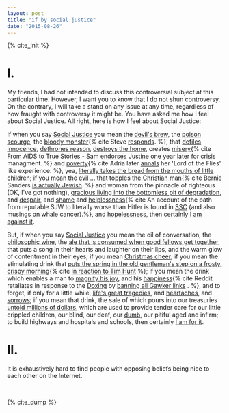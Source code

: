 ```yaml
---
layout: post
title: "if by social justice"
date: "2015-08-26"
---
```

{% cite_init %}

I.
====

My friends, I had not intended to discuss this controversial subject at this particular time. However, I want you to know that I do not shun controversy. On the contrary, I will take a stand on any issue at any time, regardless of how fraught with controversy it might be. You have asked me how I feel about Social Justice. All right, here is how I feel about Social Justice:

If when you say [Social Justice](https://news.ycombinator.com/item?id=9696162) you mean the [devil's brew](http://archive.is/XuRLu), the [poison scourge](http://lesswrong.com/lw/i8/religions_claim_to_be_nondisprovable/eid), the [bloody monster](https://archive.is/BtDaA){% cite Steve [responds](https://gist.github.com/steveklabnik/7cd3267a631c4847c34d). %}, that [defiles innocence](https://www.reddit.com/r/ShitRedditSays/), [dethrones reason](http://www.joyent.com/blog/the-power-of-a-pronoun), [destroys the home](http://espn.go.com/nba/story/_/id/13383243/donald-sterling-files-divorce-estranged-wife-shelly-sterling), creates [misery](http://valleywag.gawker.com/and-now-a-funny-holiday-joke-from-iacs-pr-boss-1487284969){% cite From AIDS to True Stories - Sam [endorses](http://gawker.com/justine-sacco-is-good-at-her-job-and-how-i-came-to-pea-1653022326) Justine one year later for crisis managment. %} and [poverty](https://twitter.com/adriarichards/status/313417655879102464){% cite Adria later [annals](http://butyoureagirl.com/2013/03/18/adria-richards-on-dongle-jokes-and-pycon-2013/) her 'Lord of the Flies' like experience. %}, yea, [literally takes the bread from the mouths of little children](https://news.ycombinator.com/item?id=5398681); if you mean the [evil](http://www.washingtonexaminer.com/man-receives-sex-act-while-blacked-out-gets-accused-of-sexual-assault/article/2565978) ... that [topples the Christian man](http://www.seattletimes.com/seattle-news/politics/black-lives-matter-protesters-shut-down-bernie-sanders-rally/){% cite Bernie Sanders [is actually Jewish](https://en.wikipedia.org/wiki/Bernie_Sanders#Personal_life). %} and woman from the pinnacle of righteous (OK, I've got nothing), [gracious living into the bottomless pit of degradation](http://www.dailymail.co.uk/news/article-3139644/Lecturer-revealed-Sir-Tim-Hunt-s-sexist-comments-says-no-regrets-costing-Nobel-Prize-winner-job.html), and [despair](http://i.imgur.com/BbHeIHW.png), and [shame](http://gawker.com/5950981/unmasking-reddits-violentacrez-the-biggest-troll-on-the-web) and [helplessness](https://twitter.com/search?q=%23STOPCLYMER){% cite An account of the path from reputable SJW to literally worse than Hitler is found in [SSC](http://slatestarcodex.com/2014/06/14/living-by-the-sword/) (and also musings on whale cancer).%}, and [hopelessness](http://www.slate.com/articles/news_and_politics/frame_game/2014/04/brendan_eich_quits_mozilla_let_s_purge_all_the_antigay_donors_to_prop_8.html), then certainly [I am against it](http://slatestarcodex.com/2014/07/07/social-justice-and-words-words-words/).

But, if when you say [Social Justice](https://sindeloke.wordpress.com/2010/01/13/37/) you mean the oil of conversation, the [philosophic wine](http://whatever.scalzi.com/2012/05/15/straight-white-male-the-lowest-difficulty-setting-there-is/), the [ale that is consumed when good fellows get together](https://amandablumwords.wordpress.com/2013/03/21/3/), that puts a song in their hearts and laughter on their lips, and the warm glow of contentment in their eyes; if you mean [Christmas cheer](https://www.reddit.com/r/announcements/comments/39bpam/removing_harassing_subreddits/cs20w2f); if you mean the stimulating drink that [puts the spring in the old gentleman's step on a frosty, crispy morning](https://twitter.com/hashtag/distractinglysexy){% cite [In reaction to Tim Hunt](http://www.bbc.com/news/blogs-trending-33099289) %}; if you mean the drink which enables a man to [magnify his joy](https://blog.ycombinator.com/diversity-and-startups), and his [happiness](http://gawker.com/5950981/unmasking-reddits-violentacrez-the-biggest-troll-on-the-web){% cite Reddit retaliates in response to the [Doxing](http://knowyourmeme.com/memes/doxing) by [banning all Gawker links](http://gawker.com/5951987/reddits-biggest-troll-fired-from-his-real-world-job-reddit-continues-to-censor-gawker-articles) . %}, and to forget, if only for a little while, [life's great tragedies](https://en.wikipedia.org/wiki/Charleston_church_shooting#Context_of_racism), and [heartaches](http://www.nydailynews.com/news/national/virginia-killer-motivated-s-church-shooting-article-1.2338153), and [sorrows](http://heidiroizen.tumblr.com/post/84530650750/its-different-for-girls); if you mean that drink, the sale of which pours into our treasuries [untold millions of dollars](https://www.youtube.com/watch?v=dQw4w9WgXcQ), which are used to provide tender care for our little crippled children, our blind, our deaf, our [dumb](http://www.tmz.com/2014/04/26/donald-sterling-clippers-owner-black-people-racist-audio-magic-johnson/), our pitiful aged and infirm; to build highways and hospitals and schools, then certainly [I am for it](http://www.supremecourt.gov/opinions/14pdf/14-556_3204.pdf).

II.
==

It is exhaustively hard to find people with opposing beliefs being nice to each other on the Internet.

<br/>

{% cite_dump %}
